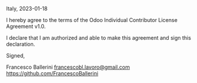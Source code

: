 Italy, 2023-01-18

I hereby agree to the terms of the Odoo Individual Contributor License Agreement v1.0.

I declare that I am authorized and able to make this agreement and sign this declaration.

Signed,

Francesco Ballerini francescobl.lavoro@gmail.com https://github.com/FrancescoBallerini